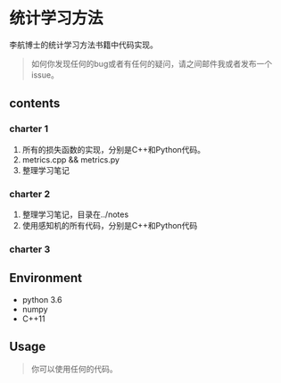 # 统计学习方法
李航博士的统计学习方法书籍中代码实现。
> 如何你发现任何的bug或者有任何的疑问，请之间邮件我或者发布一个issue。

## contents
### charter 1
1. 所有的损失函数的实现，分别是C++和Python代码。
2. metrics.cpp && metrics.py
3. 整理学习笔记

### charter 2
1. 整理学习笔记，目录在../notes
2. 使用感知机的所有代码，分别是C++和Python代码

### charter 3


## Environment
+ python 3.6
+ numpy
+ C++11

## Usage
> 你可以使用任何的代码。

